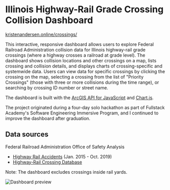 # Illinois Highway-Rail Grade Crossing Collision Dashboard

[kristenandersen.online/crossings/](https://kristenandersen.online/crossings/)

This interactive, responsive dashboard allows users to explore Federal Railroad Administration collision data for Illinois highway-rail grade crossings (where a highway crosses a railroad at grade level). The dashboard shows collision locations and other crossings on a map, lists crossing and collision details, and displays charts of crossing-specific and systemwide data. Users can view data for specific crossings by clicking the crossing on the map, selecting a crossing from the list of "Priority Crossings" (those with three or more collisions during the time range), or searching by crossing ID number or street name.

The dashboard is built with the [ArcGIS API for JavaScript](https://developers.arcgis.com/javascript/) and [Chart.js](https://www.chartjs.org/).

The project originated during a four-day solo hackathon as part of Fullstack Academy's Software Engineering Immersive Program, and I continued to improve the dashboard after graduation.

## Data sources

Federal Railroad Administration Office of Safety Analysis

- [Highway Rail Accidents](https://safetydata.fra.dot.gov/OfficeofSafety/publicsite/on_the_fly_download.aspx) (Jan. 2015 - Oct. 2019)
- [Highway-Rail Crossing Database](https://safetydata.fra.dot.gov/OfficeofSafety/publicsite/DownloadCrossingInventoryData.aspx)

Note: The dashboard excludes crossings inside rail yards.

![Dashboard preview][image]

[image]: https://kristenandersen.online/crossings/assets/db-preview.png 'Dashboard preview'
